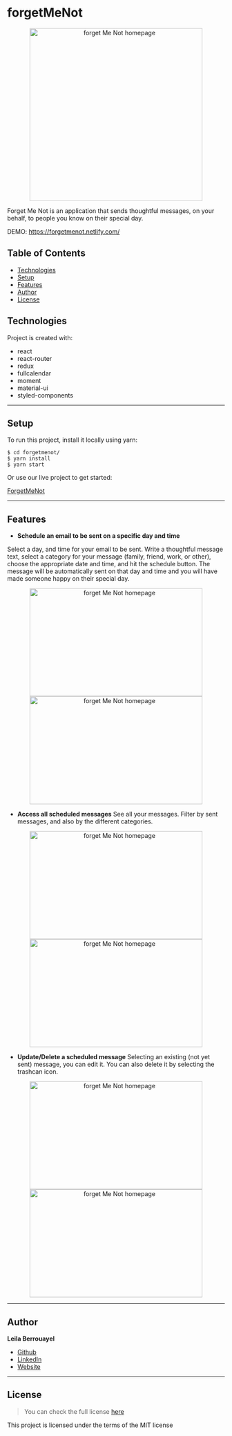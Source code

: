 # forgetMeNot

<p align="center">
  <img alt="forget Me Not homepage" src="https://leilaberrouayel.me/static/media/FMN_message.1e302e92.png" width="400">
</p>

Forget Me Not is an application that sends thoughtful messages, on your behalf, to people you know on their special day.

DEMO: https://forgetmenot.netlify.com/

## Table of Contents

- [Technologies](#Technologies)
- [Setup](#Setup)
- [Features](#Features)
- [Author](#Author)
- [License](#License)

## Technologies

Project is created with:

- react
- react-router
- redux
- fullcalendar
- moment
- material-ui
- styled-components

---

## Setup

To run this project, install it locally using yarn:

    $ cd forgetmenot/
    $ yarn install
    $ yarn start

Or use our live project to get started:

[ForgetMeNot](https://forgetmenot.netlify.com/)

---

## Features

- **Schedule an email to be sent on a specific day and time**
<p>
Select a day, and time for your email to be sent. Write a thoughtful message text, select a category for your message (family, friend, work, or other), choose the appropriate date and time, and hit the schedule button. The message will be automatically sent on that day and time and you will have made someone happy on their special day.
</p>
<p align="center">
  <img alt="forget Me Not homepage" src="https://leilaberrouayel.me/static/media/FMN_message.1e302e92.png" width="400" height="250">
  <img alt="forget Me Not homepage" src="https://leilaberrouayel.me/static/media/FMN_message1.fb3bc684.png" width="400" height="250">
</p>

- **Access all scheduled messages**
See all your messages. Filter by sent messages, and also by the different categories.
<p align="center">
  <img alt="forget Me Not homepage" src="https://leilaberrouayel.me/static/media/FMN_messages.66c441ba.png" width="400" height="250">
  <img alt="forget Me Not homepage" src="https://leilaberrouayel.me/static/media/FMN_messages1.ac43d901.png" width="400" height="250">
</p>

- **Update/Delete a scheduled message**
Selecting an existing (not yet sent) message, you can edit it. You can also delete it by selecting the trashcan icon.
<p align="center">
  <img alt="forget Me Not homepage" src="https://leilaberrouayel.me/static/media/FMN_message2.77675d42.png" width="400" height="250">
  <img alt="forget Me Not homepage" src="https://leilaberrouayel.me/static/media/FMN_message3.1bd17e3e.png" width="400" height="250">
</p>

---

## Author

**Leila Berrouayel**

- [Github](https://github.com/leila100)
- [LinkedIn](https://www.linkedin.com/in/leila-berrouayel/)
- [Website](https://leilaberrouayel.me)

---

## License

> You can check the full license [here](https://github.com/leila100/forgetMeNot/blob/master/LICENSE)

This project is licensed under the terms of the MIT license
